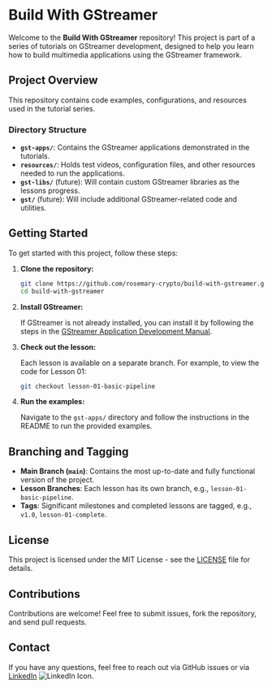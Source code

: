 # Build With GStreamer

Welcome to the **Build With GStreamer** repository! This project is part of a series of tutorials on GStreamer development, designed to help you learn how to build multimedia applications using the GStreamer framework.

## Project Overview

This repository contains code examples, configurations, and resources used in the tutorial series.

### Directory Structure

- **`gst-apps/`**: Contains the GStreamer applications demonstrated in the tutorials.
- **`resources/`**: Holds test videos, configuration files, and other resources needed to run the applications.
- **`gst-libs/`** (future): Will contain custom GStreamer libraries as the lessons progress.
- **`gst/`** (future): Will include additional GStreamer-related code and utilities.

## Getting Started

To get started with this project, follow these steps:

1. **Clone the repository:**

   ```bash
   git clone https://github.com/rosemary-crypto/build-with-gstreamer.git
   cd build-with-gstreamer
   ```

2. **Install GStreamer:**

   If GStreamer is not already installed, you can install it by following the steps in the [GStreamer Application Development Manual](https://gstreamer.freedesktop.org/documentation/installing/index.html?gi-language=c).

3. **Check out the lesson:**

   Each lesson is available on a separate branch. For example, to view the code for Lesson 01:

    ```bash
    git checkout lesson-01-basic-pipeline
    ```

4. **Run the examples:**

   Navigate to the `gst-apps/` directory and follow the instructions in the README to run the provided examples.

## Branching and Tagging

- **Main Branch (`main`)**: Contains the most up-to-date and fully functional version of the project.
- **Lesson Branches**: Each lesson has its own branch, e.g., `lesson-01-basic-pipeline`.
- **Tags**: Significant milestones and completed lessons are tagged, e.g., `v1.0`, `lesson-01-complete`.

## License

This project is licensed under the MIT License - see the [LICENSE](./LICENSE) file for details.

## Contributions

Contributions are welcome! Feel free to submit issues, fork the repository, and send pull requests.

## Contact

If you have any questions, feel free to reach out via GitHub issues or via  [LinkedIn](https://www.linkedin.com/in/rosemary-koikara/) ![LinkedIn Icon](https://cdn-icons-png.flaticon.com/16/174/174857.png).